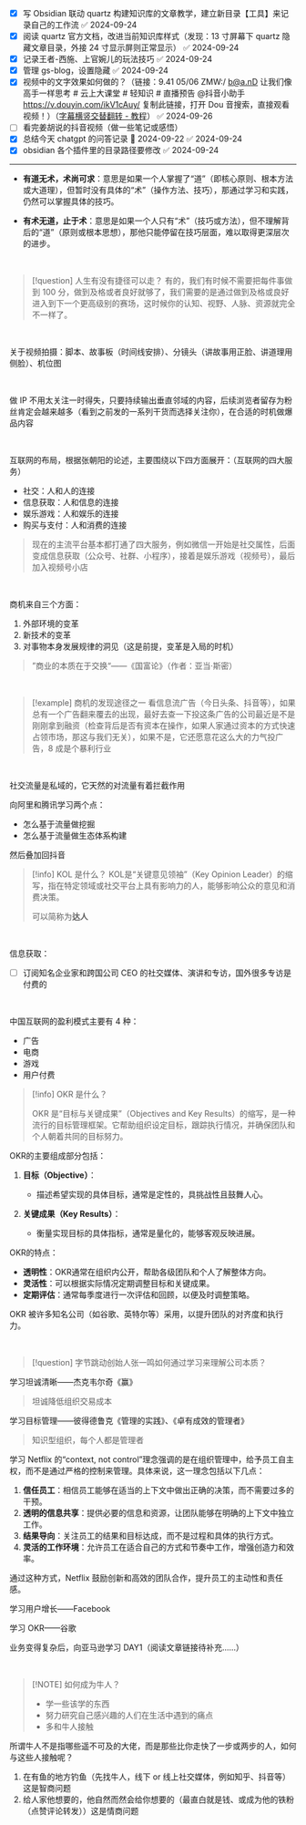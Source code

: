 
- [x] 写 Obsidian 联动 quartz 构建知识库的文章教学，建立新目录【工具】来记录自己的工作流 ✅ 2024-09-24
- [x] 阅读 quartz 官方文档，改进当前知识库样式（发现：13 寸屏幕下 quartz 隐藏文章目录，外接 24 寸显示屏则正常显示） ✅ 2024-09-24
- [x] 记录王者-西施、上官婉儿的玩法技巧 ✅ 2024-09-24
- [x] 管理 gs-blog，设置隐藏 ✅ 2024-09-24
- [x] 视频中的文字效果如何做的？（链接：9.41 05/06 ZMW:/ b@a.nD 让我们像高手一样思考 # 云上大课堂 # 轻知识 # 直播预告 @抖音小助手  https://v.douyin.com/ikV1cAuy/ 复制此链接，打开 Dou 音搜索，直接观看视频！）（[字幕横竖交替翻转 - 教程](https://www.douyin.com/video/7356209837077744933)） ✅ 2024-09-26
- [ ] 看完姜胡说的抖音视频（做一些笔记或感悟）
- [x] 总结今天 chatgpt 的问答记录 📅 2024-09-22 ✅ 2024-09-24
- [x] obsidian 各个插件里的目录路径要修改 ✅ 2024-09-24

---

- **有道无术，术尚可求**：意思是如果一个人掌握了“道”（即核心原则、根本方法或大道理），但暂时没有具体的“术”（操作方法、技巧），那通过学习和实践，仍然可以掌握具体的技巧。
    
- **有术无道，止于术**：意思是如果一个人只有“术”（技巧或方法），但不理解背后的“道”（原则或根本思想），那他只能停留在技巧层面，难以取得更深层次的进步。

<br />

> [!question] 人生有没有捷径可以走？
> 有的，我们有时候不需要把每件事做到 100 分，做到及格或者良好就够了，我们需要的是通过做到及格或良好进入到下一个更高级别的赛场，这时候你的认知、视野、人脉、资源就完全不一样了。

<br />

关于视频拍摄：脚本、故事板（时间线安排）、分镜头（讲故事用正脸、讲道理用侧脸）、机位图

<br />

做 IP 不用太关注一时得失，只要持续输出垂直邻域的内容，后续浏览者留存为粉丝肯定会越来越多（看到之前发的一系列干货而选择关注你），在合适的时机做爆品内容

<br />

互联网的布局，根据张朝阳的论述，主要围绕以下四方面展开：（互联网的四大服务）
- 社交：人和人的连接
- 信息获取：人和信息的连接
- 娱乐游戏：人和娱乐的连接
- 购买与支付：人和消费的连接

> 现在的主流平台基本都打通了四大服务，例如微信一开始是社交属性，后面变成信息获取（公众号、社群、小程序），接着是娱乐游戏（视频号），最后加入视频号小店

<br />

商机来自三个方面：
1. 外部环境的变革
2. 新技术的变革
3. 对事物本身发展规律的洞见（这是前提，变革是入局的时机）

> ”商业的本质在于交换“——《国富论》（作者：亚当·斯密）

<br />


> [!example] 商机的发现途径之一
> 看信息流广告（今日头条、抖音等），如果总有一个广告翻来覆去的出现，最好去查一下投这条广告的公司最近是不是刚刚拿到融资（检查背后是否有资本在操作，如果人家通过资本的方式快速占领市场，那这与我们无关），如果不是，它还愿意花这么大的力气投广告，8 成是个暴利行业

<br />

社交流量是私域的，它天然的对流量有着拦截作用

向阿里和腾讯学习两个点：
- 怎么基于流量做挖掘
- 怎么基于流量做生态体系构建

然后叠加回抖音

> [!info] KOL 是什么？
> KOL是“关键意见领袖”（Key Opinion Leader）的缩写，指在特定领域或社交平台上具有影响力的人，能够影响公众的意见和消费决策。
> 
> 可以简称为**达人**

<br />

信息获取：
- [ ] 订阅知名企业家和跨国公司 CEO 的社交媒体、演讲和专访，国外很多专访是付费的

<br />

中国互联网的盈利模式主要有 4 种：
- 广告
- 电商
- 游戏
- 用户付费


> [!info] OKR 是什么？
> 
> OKR 是“目标与关键成果”（Objectives and Key Results）的缩写，是一种流行的目标管理框架。它帮助组织设定目标，跟踪执行情况，并确保团队和个人朝着共同的目标努力。

OKR的主要组成部分包括：

1. **目标（Objective）**：
    
    - 描述希望实现的具体目标，通常是定性的，具挑战性且鼓舞人心。
2. **关键成果（Key Results）**：
    
    - 衡量实现目标的具体指标，通常是量化的，能够客观反映进展。

OKR的特点：

- **透明性**：OKR通常在组织内公开，帮助各级团队和个人了解整体方向。
- **灵活性**：可以根据实际情况定期调整目标和关键成果。
- **定期评估**：通常每季度进行一次评估和回顾，以便及时调整策略。

OKR 被许多知名公司（如谷歌、英特尔等）采用，以提升团队的对齐度和执行力。

<br />


> [!question] 字节跳动创始人张一鸣如何通过学习来理解公司本质？
> 

学习坦诚清晰——杰克韦尔奇《赢》

> 坦诚降低组织交易成本

学习目标管理——彼得德鲁克《管理的实践》、《卓有成效的管理者》

> 知识型组织，每个人都是管理者

学习 Netflix 的“context, not control”理念强调的是在组织管理中，给予员工自主权，而不是通过严格的控制来管理。具体来说，这一理念包括以下几点：
1. **信任员工**：相信员工能够在适当的上下文中做出正确的决策，而不需要过多的干预。
2. **透明的信息共享**：提供必要的信息和资源，让团队能够在明确的上下文中独立工作。
3. **结果导向**：关注员工的结果和目标达成，而不是过程和具体的执行方式。
4. **灵活的工作环境**：允许员工在适合自己的方式和节奏中工作，增强创造力和效率。

通过这种方式，Netflix 鼓励创新和高效的团队合作，提升员工的主动性和责任感。

学习用户增长——Facebook

学习 OKR——谷歌

业务变得复杂后，向亚马逊学习 DAY1（阅读文章链接待补充......）

<br />

> [!NOTE] 如何成为牛人？
> - 学一些该学的东西
> - 努力研究自己感兴趣的人们在生活中遇到的痛点
> - 多和牛人接触

所谓牛人不是指哪些遥不可及的大佬，而是那些比你走快了一步或两步的人，如何与这些人接触呢？
1. 在有鱼的地方钓鱼（先找牛人，线下 or 线上社交媒体，例如知乎、抖音等）这是智商问题
2. 给人家他想要的，他自然而然会给你想要的（最直白就是钱、或成为他的铁粉（点赞评论转发））这是情商问题
